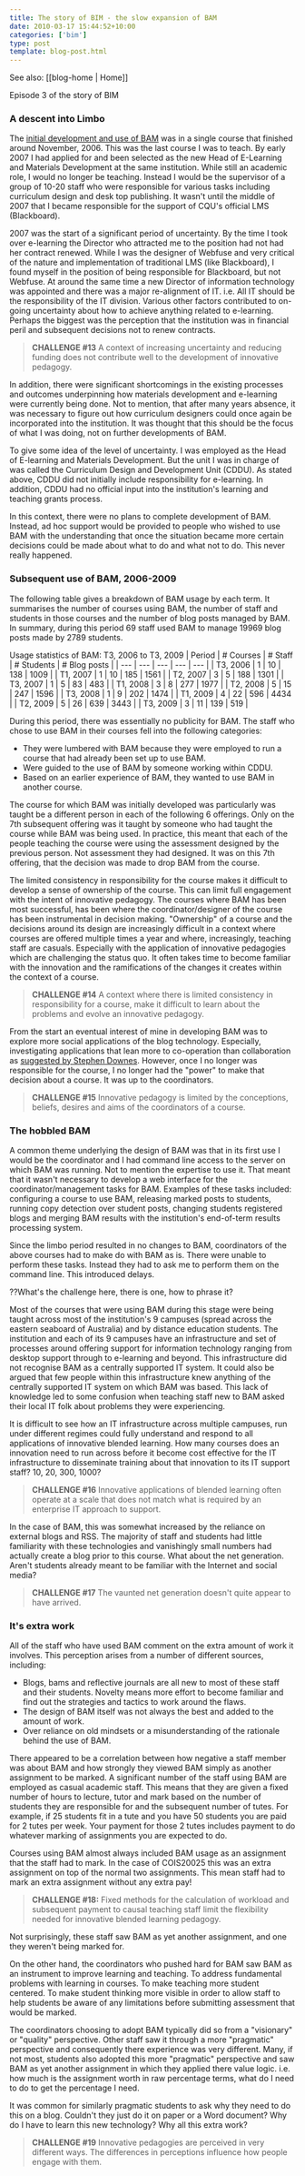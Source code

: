 ```yaml
---
title: The story of BIM - the slow expansion of BAM
date: 2010-03-17 15:44:52+10:00
categories: ['bim']
type: post
template: blog-post.html
---
```


See also: [[blog-home | Home]]

Episode 3 of the story of BIM

### A descent into Limbo

The [initial development and use of BAM](/blog2/2010/03/17/the-story-of-bim-development-of-bam/) was in a single course that finished around November, 2006. This was the last course I was to teach. By early 2007 I had applied for and been selected as the new Head of E-Learning and Materials Development at the same institution. While still an academic role, I would no longer be teaching. Instead I would be the supervisor of a group of 10-20 staff who were responsible for various tasks including curriculum design and desk top publishing. It wasn't until the middle of 2007 that I became responsible for the support of CQU's official LMS (Blackboard).

2007 was the start of a significant period of uncertainty. By the time I took over e-learning the Director who attracted me to the position had not had her contract renewed. While I was the designer of Webfuse and very critical of the nature and implementation of traditional LMS (like Blackboard), I found myself in the position of being responsible for Blackboard, but not Webfuse. At around the same time a new Director of information technology was appointed and there was a major re-alignment of IT. i.e. All IT should be the responsibility of the IT division. Various other factors contributed to on-going uncertainty about how to achieve anything related to e-learning. Perhaps the biggest was the perception that the institution was in financial peril and subsequent decisions not to renew contracts.

> **CHALLENGE #13** A context of increasing uncertainty and reducing funding does not contribute well to the development of innovative pedagogy.

In addition, there were significant shortcomings in the existing processes and outcomes underpinning how materials development and e-learning were currently being done. Not to mention, that after many years absence, it was necessary to figure out how curriculum designers could once again be incorporated into the institution. It was thought that this should be the focus of what I was doing, not on further developments of BAM.

To give some idea of the level of uncertainty. I was employed as the Head of E-learning and Materials Development. But the unit I was in charge of was called the Curriculum Design and Development Unit (CDDU). As stated above, CDDU did not initially include responsibility for e-learning. In addition, CDDU had no official input into the institution's learning and teaching grants process.

In this context, there were no plans to complete development of BAM. Instead, ad hoc support would be provided to people who wished to use BAM with the understanding that once the situation became more certain decisions could be made about what to do and what not to do. This never really happened.

### Subsequent use of BAM, 2006-2009

The following table gives a breakdown of BAM usage by each term. It summarises the number of courses using BAM, the number of staff and students in those courses and the number of blog posts managed by BAM. In summary, during this period 69 staff used BAM to manage 19969 blog posts made by 2789 students.

Usage statistics of BAM: T3, 2006 to T3, 2009
| Period | \# Courses | \# Staff | \# Students | \# Blog posts |
| --- | --- | --- | --- | --- |
| T3, 2006 | 1 | 10 | 138 | 1009 |
| T1, 2007 | 1 | 10 | 185 | 1561 |
| T2, 2007 | 3 | 5 | 188 | 1301 |
| T3, 2007 | 1 | 5 | 83 | 483 |
| T1, 2008 | 3 | 8 | 277 | 1977 |
| T2, 2008 | 5 | 15 | 247 | 1596 |
| T3, 2008 | 1 | 9 | 202 | 1474 |
| T1, 2009 | 4 | 22 | 596 | 4434 |
| T2, 2009 | 5 | 26 | 639 | 3443 |
| T3, 2009 | 3 | 11 | 139 | 519 |

During this period, there was essentially no publicity for BAM. The staff who chose to use BAM in their courses fell into the following categories:

- They were lumbered with BAM because they were employed to run a course that had already been set up to use BAM.
- Were guided to the use of BAM by someone working within CDDU.
- Based on an earlier experience of BAM, they wanted to use BAM in another course.

The course for which BAM was initially developed was particularly was taught be a different person in each of the following 6 offerings. Only on the 7th subsequent offering was it taught by someone who had taught the course while BAM was being used. In practice, this meant that each of the people teaching the course were using the assessment designed by the previous person. Not assessment they had designed. It was on this 7th offering, that the decision was made to drop BAM from the course.

The limited consistency in responsibility for the course makes it difficult to develop a sense of ownership of the course. This can limit full engagement with the intent of innovative pedagogy. The courses where BAM has been most successful, has been where the coordinator/designer of the course has been instrumental in decision making. "Ownership" of a course and the decisions around its design are increasingly difficult in a context where courses are offered multiple times a year and where, increasingly, teaching staff are casuals. Especially with the application of innovative pedagogies which are challenging the status quo. It often takes time to become familiar with the innovation and the ramifications of the changes it creates within the context of a course.

> **CHALLENGE #14** A context where there is limited consistency in responsibility for a course, make it difficult to learn about the problems and evolve an innovative pedagogy.

From the start an eventual interest of mine in developing BAM was to explore more social applications of the blog technology. Especially, investigating applications that lean more to co-operation than collaboration as [suggested by Stephen Downes](http://www.downes.ca/cgi-bin/page.cgi?post=51134). However, once I no longer was responsible for the course, I no longer had the "power" to make that decision about a course. It was up to the coordinators.

> **CHALLENGE #15** Innovative pedagogy is limited by the conceptions, beliefs, desires and aims of the coordinators of a course.

### The hobbled BAM

A common theme underlying the design of BAM was that in its first use I would be the coordinator and I had command line access to the server on which BAM was running. Not to mention the expertise to use it. That meant that it wasn't necessary to develop a web interface for the coordinator/management tasks for BAM. Examples of these tasks included: configuring a course to use BAM, releasing marked posts to students, running copy detection over student posts, changing students registered blogs and merging BAM results with the institution's end-of-term results processing system.

Since the limbo period resulted in no changes to BAM, coordinators of the above courses had to make do with BAM as is. There were unable to perform these tasks. Instead they had to ask me to perform them on the command line. This introduced delays.

??What's the challenge here, there is one, how to phrase it?

Most of the courses that were using BAM during this stage were being taught across most of the institution's 9 campuses (spread across the eastern seaboard of Australia) and by distance education students. The institution and each of its 9 campuses have an infrastructure and set of processes around offering support for information technology ranging from desktop support through to e-learning and beyond. This infrastructure did not recognise BAM as a centrally supported IT system. It could also be argued that few people within this infrastructure knew anything of the centrally supported IT system on which BAM was based. This lack of knowledge led to some confusion when teaching staff new to BAM asked their local IT folk about problems they were experiencing.

It is difficult to see how an IT infrastructure across multiple campuses, run under different regimes could fully understand and respond to all applications of innovative blended learning. How many courses does an innovation need to run across before it become cost effective for the IT infrastructure to disseminate training about that innovation to its IT support staff? 10, 20, 300, 1000?

> **CHALLENGE #16** Innovative applications of blended learning often operate at a scale that does not match what is required by an enterprise IT approach to support.

In the case of BAM, this was somewhat increased by the reliance on external blogs and RSS. The majority of staff and students had little familiarity with these technologies and vanishingly small numbers had actually create a blog prior to this course. What about the net generation. Aren't students already meant to be familiar with the Internet and social media?

> **CHALLENGE #17** The vaunted net generation doesn't quite appear to have arrived.

### It's extra work

All of the staff who have used BAM comment on the extra amount of work it involves. This perception arises from a number of different sources, including:

- Blogs, bams and reflective journals are all new to most of these staff and their students. Novelty means more effort to become familiar and find out the strategies and tactics to work around the flaws.
- The design of BAM itself was not always the best and added to the amount of work.
- Over reliance on old mindsets or a misunderstanding of the rationale behind the use of BAM.

There appeared to be a correlation between how negative a staff member was about BAM and how strongly they viewed BAM simply as another assignment to be marked. A significant number of the staff using BAM are employed as casual academic staff. This means that they are given a fixed number of hours to lecture, tutor and mark based on the number of students they are responsible for and the subsequent number of tutes. For example, if 25 students fit in a tute and you have 50 students you are paid for 2 tutes per week. Your payment for those 2 tutes includes payment to do whatever marking of assignments you are expected to do.

Courses using BAM almost always included BAM usage as an assignment that the staff had to mark. In the case of COIS20025 this was an extra assignment on top of the normal two assignments. This mean staff had to mark an extra assignment without any extra pay!

> **CHALLENGE #18:** Fixed methods for the calculation of workload and subsequent payment to causal teaching staff limit the flexibility needed for innovative blended learning pedagogy.

Not surprisingly, these staff saw BAM as yet another assignment, and one they weren't being marked for.

On the other hand, the coordinators who pushed hard for BAM saw BAM as an instrument to improve learning and teaching. To address fundamental problems with learning in courses. To make teaching more student centered. To make student thinking more visible in order to allow staff to help students be aware of any limitations before submitting assessment that would be marked.

The coordinators choosing to adopt BAM typically did so from a "visionary" or "quality" perspective. Other staff saw it through a more "pragmatic" perspective and consequently there experience was very different. Many, if not most, students also adopted this more "pragmatic" perspective and saw BAM as yet another assignment in which they applied there value logic. i.e. how much is the assignment worth in raw percentage terms, what do I need to do to get the percentage I need.

It was common for similarly pragmatic students to ask why they need to do this on a blog. Couldn't they just do it on paper or a Word document? Why do I have to learn this new technology? Why all this extra work?

> **CHALLENGE #19** Innovative pedagogies are perceived in very different ways. The differences in perceptions influence how people engage with them.